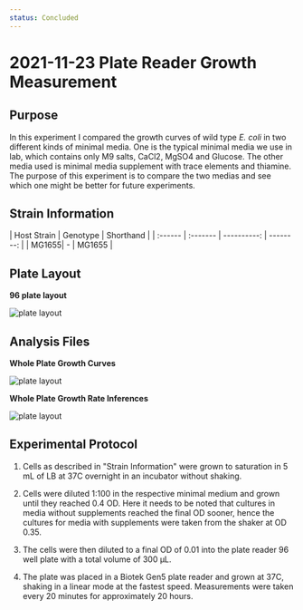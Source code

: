 ```yaml
---
status: Concluded
---
```


# 2021-11-23 Plate Reader Growth Measurement

## Purpose
In this experiment I compared the growth curves of wild type *E. coli* in two different kinds of minimal media. One is the typical minimal media we use in lab, which contains only M9 salts, CaCl2, MgSO4 and Glucose. The other media used is minimal media supplement with trace elements and thiamine. The purpose of this experiment is to compare the two medias and see which one might be better for future experiments.
## Strain Information

  | Host Strain | Genotype | Shorthand |
| :------ | :------- | ----------: | --------: |
| MG1655| - | MG1655 |


## Plate Layout

**96 plate layout**

![plate layout](output/plate_layout.png)


## Analysis Files

**Whole Plate Growth Curves**

![plate layout](output/growth_plate_summary.png)

**Whole Plate Growth Rate Inferences**

![plate layout](output/growth_rate_summary.png)

## Experimental Protocol

1. Cells as described in "Strain Information" were grown to saturation in 5 mL
of LB at 37C overnight in an incubator without shaking.

1. Cells were diluted 1:100 in the respective minimal medium and grown until they reached 0.4 OD. Here it needs to be noted that 
cultures in media without supplements reached the final OD sooner, hence the cultures for media with supplements were taken from the shaker at OD 0.35.

2. The cells were then diluted to a final OD of 0.01 into the plate reader 96 well plate with a
total volume of 300 µL.

4. The plate was placed in a Biotek Gen5 plate reader and grown at 37C, shaking
in a linear mode at the fastest speed. Measurements were taken every 20 minutes
for approximately 20 hours.
